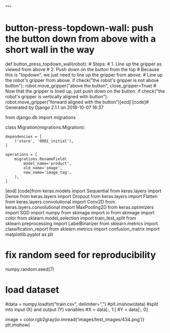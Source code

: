 

"""


# button-press-topdown-wall: push the button down from above with a short wall in the way
def button_press_topdown_wall(robot):
    # Steps:
    #  1. Line up the gripper as viewed from above
    #  2. Push down on the button from the top
    # Because this is "topdown", we just need to line up the gripper from above.
    # Line up the robot's gripper from above.
    if check("the robot's gripper is not above button"):
        robot.move_gripper("above the button", close_gripper=True)
    # Now that the gripper is lined up, just push down on the button.
    if check("the robot's gripper is vertically aligned with button"):
        robot.move_gripper("forward aligned with the button")[eod] [code]# Generated by Django 2.1.1 on 2018-10-07 16:37

from django.db import migrations


class Migration(migrations.Migration):

    dependencies = [
        ('store', '0001_initial'),
    ]

    operations = [
        migrations.RenameField(
            model_name='product',
            old_name='image',
            new_name='image_tag',
        ),
    ]
[eod] [code]from keras.models import Sequential
from keras.layers import Dense
from keras.layers import Dropout
from keras.layers import Flatten
from keras.layers.convolutional import Conv2D
from keras.layers.convolutional import MaxPooling2D
from keras.optimizers import SGD
import numpy
from skimage import io
from skimage import color
from sklearn.model_selection import train_test_split
from sklearn.preprocessing import LabelBinarizer
from sklearn.metrics import classification_report
from sklearn.metrics import confusion_matrix
import matplotlib.pyplot as plt


# fix random seed for reproducibility
numpy.random.seed(7)
# load dataset
#data = numpy.loadtxt("train.csv", delimiter=",")
#plt.imshow(data)
#split into input (X) and output (Y) variables
#X = data[:, 1:]
#Y = data[:, 0]

image = color.rgb2gray(io.imread('images/test_images/434.png'))
plt.imshow(